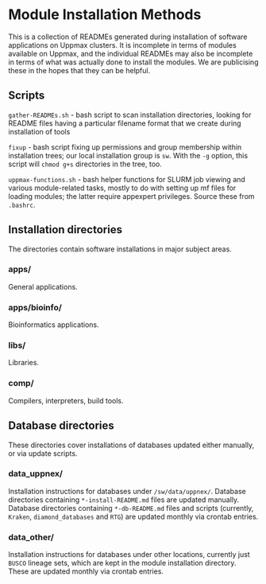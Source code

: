 Module Installation Methods
===========================

This is a collection of READMEs generated during installation of software
applications on Uppmax clusters.  It is incomplete in terms of modules
available on Uppmax, and the individual READMEs may also be incomplete in terms
of what was actually done to install the modules.  We are publicising these in
the hopes that they can be helpful.

Scripts
-------

`gather-READMEs.sh` - bash script to scan installation directories, looking for
README files having a particular filename format that we create during
installation of tools

`fixup` - bash script fixing up permissions and group membership within
installation trees; our local installation group is `sw`. With the `-g` option,
this script will `chmod g+s` directories in the tree, too.

`uppmax-functions.sh` - bash helper functions for SLURM job viewing and various
module-related tasks, mostly to do with setting up mf files for loading
modules; the latter require appexpert privileges.  Source these from `.bashrc`.

Installation directories
------------------------

The directories contain software installations in major subject areas.

### apps/

General applications.

### apps/bioinfo/

Bioinformatics applications.

### libs/

Libraries.

### comp/

Compilers, interpreters, build tools.


Database directories
--------------------

These directories cover installations of databases updated either manually, or via update scripts.

### data_uppnex/

Installation instructions for databases under `/sw/data/uppnex/`.  Database
directories containing `*-install-README.md` files are updated manually.
Database directories containing `*-db-README.md` files and scripts (currently,
`Kraken`, `diamond_databases` and `RTG`) are updated monthly via crontab entries.

### data_other/

Installation instructions for databases under other locations, currently just
`BUSCO` lineage sets, which are kept in the module installation directory.
These are updated monthly via crontab entries.

